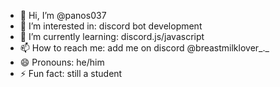 - 👋 Hi, I’m @panos037
- 👀 I’m interested in: discord bot development
- 🌱 I’m currently learning: discord.js/javascript
- 📫 How to reach me: add me on discord @breastmilklover_._
- 😄 Pronouns: he/him
- ⚡ Fun fact: still a student

<!---
panos037/panos037 is a ✨ special ✨ repository because its `README.md` (this file) appears on your GitHub profile.
You can click the Preview link to take a look at your changes.
--->
